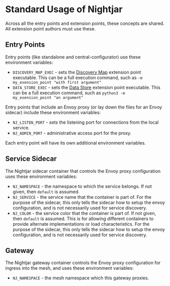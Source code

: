 # Standard Usage of Nightjar

Across all the entry points and extension points, these concepts are shared.  All extension point authors must use these.


## Entry Points

Entry points (like standalone and central-configurator) use these environment variables:

* `DISCOVERY_MAP_EXEC` - sets the [Discovery Map](extension-points.md#discovery-maps) extension point executable.  This can be a full execution command, such as `-m my_exension_point "with first argument"`
* `DATA_STORE_EXEC` - sets the [Data Store](extension-points.md#data-store) extension point executable.  This can be a full execution command, such as `python3 -m my_exension_point "an argument"`

Entry points that include an Envoy proxy (or lay down the files for an Envoy sidecar) include these environment variables:

* `NJ_LISTEN_PORT` - sets the listening port for connections from the local service.
* `NJ_ADMIN_PORT` - administrative access port for the proxy.

Each entry point will have its own additional environment variables.


## Service Sidecar

The Nightjar sidecar container that controls the Envoy proxy configuration uses these environment variables:

* `NJ_NAMESPACE` - the namespace to which the service belongs.  If not given, then `default` is assumed.
* `NJ_SERVICE` - the service name that the container is part of.  For the purpose of the sidecar, this only tells the sidecar how to setup the envoy configuration, and is not necessarily used for service discovery.
* `NJ_COLOR` - the service color that the container is part of.  If not given, then `default` is assumed.  This is for allowing different containers to provide alternate implementations or load characteristics.  For the purpose of the sidecar, this only tells the sidecar how to setup the envoy configuration, and is not necessarily used for service discovery.


## Gateway

The Nightjar gateway container controls the Envoy proxy configuration for ingress into the mesh, and uses these environment variables:

* `NJ_NAMESPACE` - the mesh namespace which this gateway proxies.
